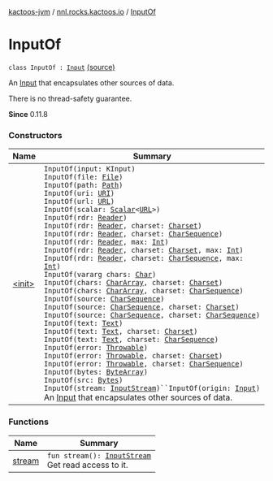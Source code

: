 [kactoos-jvm](../../index.md) / [nnl.rocks.kactoos.io](../index.md) / [InputOf](./index.md)

# InputOf

`class InputOf : `[`Input`](../../nnl.rocks.kactoos/-input/index.md) [(source)](https://github.com/neonailol/kactoos/blob/master/kactoos-jvm/src/main/kotlin/nnl/rocks/kactoos/io/InputOf.kt#L30)

An [Input](../../nnl.rocks.kactoos/-input/index.md) that encapsulates other sources of data.

There is no thread-safety guarantee.

**Since**
0.11.8

### Constructors

| Name | Summary |
|---|---|
| [&lt;init&gt;](-init-.md) | `InputOf(input: KInput)`<br>`InputOf(file: `[`File`](http://docs.oracle.com/javase/8/docs/api/java/io/File.html)`)`<br>`InputOf(path: `[`Path`](http://docs.oracle.com/javase/8/docs/api/java/nio/file/Path.html)`)`<br>`InputOf(uri: `[`URI`](http://docs.oracle.com/javase/8/docs/api/java/net/URI.html)`)`<br>`InputOf(url: `[`URL`](http://docs.oracle.com/javase/8/docs/api/java/net/URL.html)`)`<br>`InputOf(scalar: `[`Scalar`](../../nnl.rocks.kactoos/-scalar/index.md)`<`[`URL`](http://docs.oracle.com/javase/8/docs/api/java/net/URL.html)`>)`<br>`InputOf(rdr: `[`Reader`](http://docs.oracle.com/javase/8/docs/api/java/io/Reader.html)`)`<br>`InputOf(rdr: `[`Reader`](http://docs.oracle.com/javase/8/docs/api/java/io/Reader.html)`, charset: `[`Charset`](http://docs.oracle.com/javase/8/docs/api/java/nio/charset/Charset.html)`)`<br>`InputOf(rdr: `[`Reader`](http://docs.oracle.com/javase/8/docs/api/java/io/Reader.html)`, charset: `[`CharSequence`](https://kotlinlang.org/api/latest/jvm/stdlib/kotlin/-char-sequence/index.html)`)`<br>`InputOf(rdr: `[`Reader`](http://docs.oracle.com/javase/8/docs/api/java/io/Reader.html)`, max: `[`Int`](https://kotlinlang.org/api/latest/jvm/stdlib/kotlin/-int/index.html)`)`<br>`InputOf(rdr: `[`Reader`](http://docs.oracle.com/javase/8/docs/api/java/io/Reader.html)`, charset: `[`Charset`](http://docs.oracle.com/javase/8/docs/api/java/nio/charset/Charset.html)`, max: `[`Int`](https://kotlinlang.org/api/latest/jvm/stdlib/kotlin/-int/index.html)`)`<br>`InputOf(rdr: `[`Reader`](http://docs.oracle.com/javase/8/docs/api/java/io/Reader.html)`, charset: `[`CharSequence`](https://kotlinlang.org/api/latest/jvm/stdlib/kotlin/-char-sequence/index.html)`, max: `[`Int`](https://kotlinlang.org/api/latest/jvm/stdlib/kotlin/-int/index.html)`)`<br>`InputOf(vararg chars: `[`Char`](https://kotlinlang.org/api/latest/jvm/stdlib/kotlin/-char/index.html)`)`<br>`InputOf(chars: `[`CharArray`](https://kotlinlang.org/api/latest/jvm/stdlib/kotlin/-char-array/index.html)`, charset: `[`Charset`](http://docs.oracle.com/javase/8/docs/api/java/nio/charset/Charset.html)`)`<br>`InputOf(chars: `[`CharArray`](https://kotlinlang.org/api/latest/jvm/stdlib/kotlin/-char-array/index.html)`, charset: `[`CharSequence`](https://kotlinlang.org/api/latest/jvm/stdlib/kotlin/-char-sequence/index.html)`)`<br>`InputOf(source: `[`CharSequence`](https://kotlinlang.org/api/latest/jvm/stdlib/kotlin/-char-sequence/index.html)`)`<br>`InputOf(source: `[`CharSequence`](https://kotlinlang.org/api/latest/jvm/stdlib/kotlin/-char-sequence/index.html)`, charset: `[`Charset`](http://docs.oracle.com/javase/8/docs/api/java/nio/charset/Charset.html)`)`<br>`InputOf(source: `[`CharSequence`](https://kotlinlang.org/api/latest/jvm/stdlib/kotlin/-char-sequence/index.html)`, charset: `[`CharSequence`](https://kotlinlang.org/api/latest/jvm/stdlib/kotlin/-char-sequence/index.html)`)`<br>`InputOf(text: `[`Text`](../../nnl.rocks.kactoos/-text/index.md)`)`<br>`InputOf(text: `[`Text`](../../nnl.rocks.kactoos/-text/index.md)`, charset: `[`Charset`](http://docs.oracle.com/javase/8/docs/api/java/nio/charset/Charset.html)`)`<br>`InputOf(text: `[`Text`](../../nnl.rocks.kactoos/-text/index.md)`, charset: `[`CharSequence`](https://kotlinlang.org/api/latest/jvm/stdlib/kotlin/-char-sequence/index.html)`)`<br>`InputOf(error: `[`Throwable`](https://kotlinlang.org/api/latest/jvm/stdlib/kotlin/-throwable/index.html)`)`<br>`InputOf(error: `[`Throwable`](https://kotlinlang.org/api/latest/jvm/stdlib/kotlin/-throwable/index.html)`, charset: `[`Charset`](http://docs.oracle.com/javase/8/docs/api/java/nio/charset/Charset.html)`)`<br>`InputOf(error: `[`Throwable`](https://kotlinlang.org/api/latest/jvm/stdlib/kotlin/-throwable/index.html)`, charset: `[`CharSequence`](https://kotlinlang.org/api/latest/jvm/stdlib/kotlin/-char-sequence/index.html)`)`<br>`InputOf(bytes: `[`ByteArray`](https://kotlinlang.org/api/latest/jvm/stdlib/kotlin/-byte-array/index.html)`)`<br>`InputOf(src: `[`Bytes`](../../nnl.rocks.kactoos/-bytes/index.md)`)`<br>`InputOf(stream: `[`InputStream`](http://docs.oracle.com/javase/8/docs/api/java/io/InputStream.html)`)``InputOf(origin: `[`Input`](../../nnl.rocks.kactoos/-input/index.md)`)`<br>An [Input](../../nnl.rocks.kactoos/-input/index.md) that encapsulates other sources of data. |

### Functions

| Name | Summary |
|---|---|
| [stream](stream.md) | `fun stream(): `[`InputStream`](http://docs.oracle.com/javase/8/docs/api/java/io/InputStream.html)<br>Get read access to it. |
